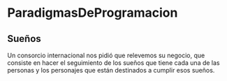 # ParadigmasDeProgramacion
## Sueños
Un consorcio internacional nos pidió que
relevemos su negocio, que consiste en
hacer el seguimiento de los sueños que
tiene cada una de las personas y los
personajes que están destinados a cumplir
esos sueños.